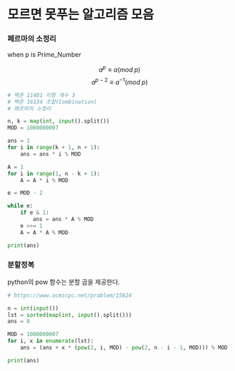 # 모르면 못푸는 알고리즘 모음

### 페르마의 소정리  

when p is Prime_Number  

$$a^{p} \equiv a (mod \; p)$$
$$a^{p-2} \equiv a^{-1} (mod \; p)$$

```py
# 백준 11401 이항 계수 3
# 백준 16134 조합(Combination)
# 페르마의 소정리

n, k = map(int, input().split())
MOD = 1000000007

ans = 1
for i in range(k + 1, n + 1):
    ans = ans * i % MOD

A = 1
for i in range(1, n - k + 1):
    A = A * i % MOD

e = MOD - 2

while e:
    if e & 1:
        ans = ans * A % MOD
    e >>= 1
    A = A * A % MOD

print(ans)
```

### 분할정복  

python의 pow 함수는 분할 곱을 제공한다.  

```py
# https://www.acmicpc.net/problem/15824

n = int(input())
lst = sorted(map(int, input().split()))
ans = 0

MOD = 1000000007
for i, x in enumerate(lst):
    ans = (ans + x * (pow(2, i, MOD) - pow(2, n - i - 1, MOD))) % MOD

print(ans)
```